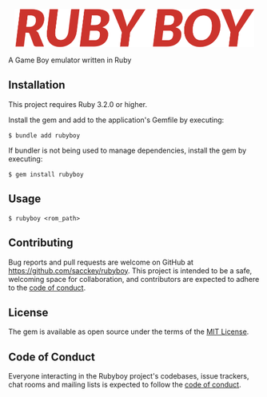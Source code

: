 <p align="center">
  <img src="/resource/logo/logo.svg" width="480px">
</p>

A Game Boy emulator written in Ruby

## Installation

This project requires Ruby 3.2.0 or higher.

Install the gem and add to the application's Gemfile by executing:

    $ bundle add rubyboy

If bundler is not being used to manage dependencies, install the gem by executing:

    $ gem install rubyboy

## Usage

    $ rubyboy <rom_path>

## Contributing

Bug reports and pull requests are welcome on GitHub at https://github.com/sacckey/rubyboy. This project is intended to be a safe, welcoming space for collaboration, and contributors are expected to adhere to the [code of conduct](https://github.com/sacckey/rubyboy/blob/main/CODE_OF_CONDUCT.md).

## License

The gem is available as open source under the terms of the [MIT License](https://opensource.org/licenses/MIT).

## Code of Conduct

Everyone interacting in the Rubyboy project's codebases, issue trackers, chat rooms and mailing lists is expected to follow the [code of conduct](https://github.com/sacckey/rubyboy/blob/main/CODE_OF_CONDUCT.md).
